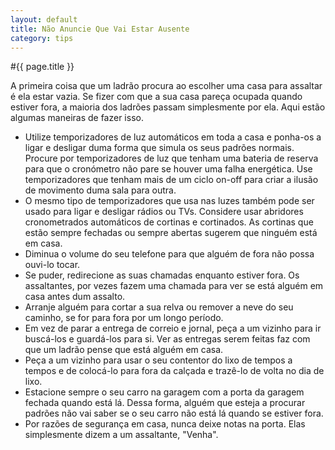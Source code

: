 ```yaml
---
layout: default
title: Não Anuncie Que Vai Estar Ausente
category: tips
---
```


#{{ page.title }}

A primeira coisa que um ladrão procura ao escolher uma casa para assaltar é ela estar vazia. Se fizer com que a sua casa pareça ocupada quando estiver fora, a maioria dos ladrões passam simplesmente por ela. Aqui estão algumas maneiras de fazer isso.

* Utilize temporizadores de luz automáticos em toda a casa e ponha-os a ligar e desligar duma forma que simula os seus padrões normais. Procure por temporizadores de luz que tenham uma bateria de reserva para que o cronómetro não pare se houver uma falha energética. Use temporizadores que tenham mais de um ciclo on-off para criar a ilusão de movimento duma sala para outra.
* O mesmo tipo de temporizadores que usa nas luzes também pode ser usado para ligar e desligar rádios ou TVs.
Considere usar abridores cronometrados automáticos de cortinas e cortinados. As cortinas que estão sempre fechadas ou sempre abertas sugerem que ninguém está em casa.
* Diminua o volume do seu telefone para que alguém de fora não possa ouvi-lo tocar.
* Se puder, redirecione as suas chamadas enquanto estiver fora. Os assaltantes, por vezes fazem uma chamada para ver se está alguém em casa antes dum assalto.
* Arranje alguém para cortar a sua relva ou remover a neve do seu caminho, se for para fora por um longo período.
* Em vez de parar a entrega de correio e jornal, peça a um vizinho para ir buscá-los e guardá-los para si. Ver as entregas serem feitas faz com que um ladrão pense que está alguém em casa.
* Peça a um vizinho para usar o seu contentor do lixo de tempos a tempos e de colocá-lo para fora da calçada e trazê-lo de volta no dia de lixo.
* Estacione sempre o seu carro na garagem com a porta da garagem fechada quando está lá. Dessa forma, alguém que esteja a procurar padrões não vai saber se o seu carro não está lá quando se estiver fora.
* Por razões de segurança em casa, nunca deixe notas na porta. Elas simplesmente dizem a um assaltante, "Venha".
